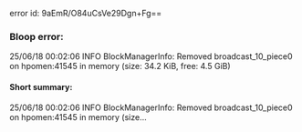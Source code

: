 error id: 9aEmR/O84uCsVe29Dgn+Fg==
### Bloop error:

25/06/18 00:02:06 INFO BlockManagerInfo: Removed broadcast_10_piece0 on hpomen:41545 in memory (size: 34.2 KiB, free: 4.5 GiB)
#### Short summary: 

25/06/18 00:02:06 INFO BlockManagerInfo: Removed broadcast_10_piece0 on hpomen:41545 in memory (size...